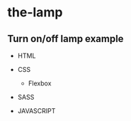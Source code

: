 <h1>the-lamp</h1>

<h2>Turn on/off lamp example</h2>


- HTML

- CSS
  * Flexbox

- SASS

- JAVASCRIPT

